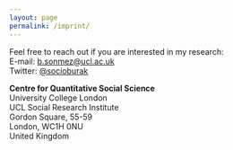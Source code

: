 ```yaml
---
layout: page
permalink: /imprint/
---
```


Feel free to reach out if you are interested in my research: \
E-mail: [b.sonmez@ucl.ac.uk](mailto:b.sonmez@ucl.ac.uk) \
Twitter: [@socioburak](https://twitter.com/socioburak)

**Centre for Quantitative Social Science** \
University College London \
UCL Social Research Institute \
Gordon Square, 55-59 \
London, WC1H 0NU \
United Kingdom 
